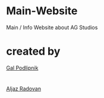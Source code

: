 # Main-Website
Main / Info Website about AG Studios

# created by
[Gal Podlipnik](https://me.pogers.si)
#
[Aljaz Radovan](https://me.aljazek.si)
